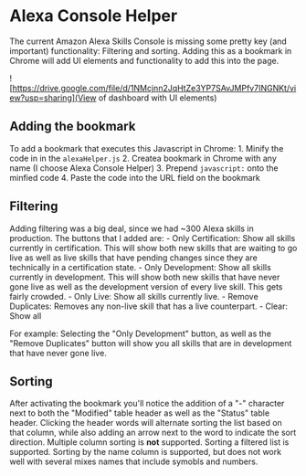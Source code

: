 # Alexa Console Helper
The current Amazon Alexa Skills Console is missing some pretty key (and important) functionality: Filtering and sorting. Adding this as a bookmark in Chrome will add UI elements and functionality to add this into the page.

![https://drive.google.com/file/d/1NMcjnn2JqHtZe3YP7SAvJMPfv7INGNKt/view?usp=sharing](View of dashboard with UI elements)
## Adding the bookmark
To add a bookmark that executes this Javascript in Chrome:
    1. Minify the code in in the `alexaHelper.js`
    2. Createa bookmark in Chrome with any name (I choose Alexa Console Helper)
    3. Prepend `javascript:` onto the minfied code
    4. Paste the code into the URL field on the bookmark

## Filtering
Adding filtering was a big deal, since we had ~300 Alexa skills in production. The buttons that I added are:
    - Only Certification: Show all skills currently in certification. This will show both new skills that are waiting to go live as well as live skills that have pending changes since they are technically in a certification state.
    - Only Development: Show all skills currently in development. This will show both new skills that have never gone live as well as the development version of every live skill. This gets fairly crowded.
    - Only Live: Show all skills currently live.
    - Remove Duplicates: Removes any non-live skill that has a live counterpart.
    - Clear: Show all

For example: Selecting the "Only Development" button, as well as the "Remove Duplicates" button will show you all skills that are in development that have never gone live.

## Sorting
After activating the bookmark you'll notice the addition of a "-" character next to both the "Modified" table header as well as the "Status" table header. Clicking the header words will alternate sorting the list based on that column, while also adding an arrow next to the word to indicate the sort direction.
Multiple column sorting is **not** supported.
Sorting a filtered list is supported.
Sorting by the name column is supported, but does not work well with several mixes names that include symobls and numbers.